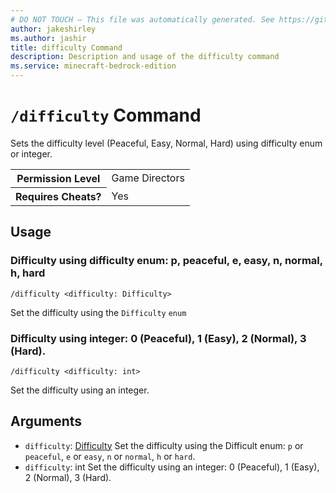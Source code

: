```yaml
---
# DO NOT TOUCH — This file was automatically generated. See https://github.com/mojang/minecraftapidocsgenerator to modify descriptions, examples, etc.
author: jakeshirley
ms.author: jashir
title: difficulty Command
description: Description and usage of the difficulty command
ms.service: minecraft-bedrock-edition
---
```

# `/difficulty` Command
Sets the difficulty level (Peaceful, Easy, Normal, Hard) using difficulty enum or integer.

<table>
  <tr>
    <th>Permission Level</th>
    <td>Game Directors</td>
  </tr>
  <tr>
    <th>Requires Cheats?</th>
    <td>Yes</td>
  </tr>
</table>

## Usage
### Difficulty using difficulty enum: p, peaceful, e, easy, n, normal, h, hard
`/difficulty <difficulty: Difficulty>`

Set the difficulty using the `Difficulty` `enum`

### Difficulty using integer: 0 (Peaceful), 1 (Easy), 2 (Normal), 3 (Hard).
`/difficulty <difficulty: int>`

Set the difficulty using an integer.

## Arguments
- `difficulty`: [Difficulty](../enums/Difficulty.md)
Set the difficulty using the Difficult enum: `p` or `peaceful`, `e` or `easy`, `n` or `normal`, `h` or `hard`.
- `difficulty`: int
Set the difficulty using an integer: 0 (Peaceful), 1 (Easy), 2 (Normal), 3 (Hard).
